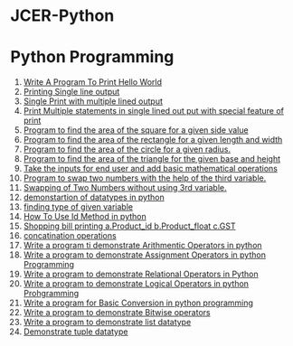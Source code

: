 # JCER-Python
<h1>Python Programming</h1>
<ol>
  <a href="HelloWorld.py"><li>Write A Program To Print Hello World</li></a>
  <a href="PrintName.py"><li>Printing Single line output</li></a>
  <a href="MultilineOutput.py"><li>Single Print with multiple lined output</li></a>
  <a href="MultipleStatementWithSpecialFeature.py"><li>Print Multiple statements in single lined out put with special feature of print </li></a>
  <a href="AreaOfSquare.py"><li>Program to find the area of the square for a given side value</li></a>
  <a href="AreaOfReactangle.py"><li>Program to find the area of the rectangle for a given length and width</li></a>
  <a href="AreaOfCircle.py"><li>Program to find the area of the circle for a given radius.</li></a>
  <a href="AreaOfTriangle.py"><li>Program to find the area of the triangle for the given base and height</li></a>
  <a href="MathematicalOperations.py"><li>Take the inputs for end user and add basic mathematical operations</li></a>
  <a href="SwappingOfNumberWith3rdVariable.py"><li>Program to swap two numbers with the help of the third variable.</li></a>
  <a href="SwappingOfTwoNumberWithOut3rdVariable.py"><li>Swapping of Two Numbers without using 3rd variable.</li></a>
  <a href="DataTypesInPython.py"><li>demonstartion of datatypes in python</li></a>
  <a href="FindingType.py"><li>finding type of given variable </li></a>
  <a href="UseOfID.py"><li>How To Use Id Method in python</li></a>
  <a href="ShoppingBill.py"><li>Shopping bill printing
a.Product_id
b.Product_float
c.GST</li></a>
  <a href="ConcatinationOfStrings.py"><li>concatination operations</li></a>
 <a href="ArithmeticOperators.py"><li>Write a program ti demonstrate Arithmentic Operators in python</li></a>
  <a href="AssignmentOperators.py"><li>Write a program to demonstrate Assignment Operators in python Programming</li></a>
  <a href="RelationalOperators.py"><li>Write a program to demonstrate Relational Operators in Python </li></a>
  <a href="LogicalOperator.py"><li>Write a program to demonstrate Logical Operators in python Prohgramming</li></a> 
  <a href="Conversion.py"><li>Write a program for Basic Conversion in python programming</li></a> 
  <a href="BitwiseOperators.py"><li>Write a program to demonstrate Bitwise operators </li></a> 
  <a href="ListDataType.py"><li>Write a program to demonstrate list datatype</li></a> 
  <a href="TupleDataTyps.py"><li>Demonstrate tuple datatype</li></a> 
</ol>
